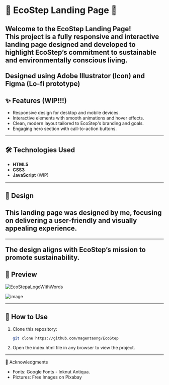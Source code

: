 # 🌱 EcoStep Landing Page 🌱

**Welcome to the EcoStep Landing Page!**  <br>
This project is a fully responsive and interactive landing page designed and developed to highlight EcoStep’s commitment to sustainable and environmentally conscious living. <br><br>
Designed using Adobe Illustrator (Icon) and Figma (Lo-fi prototype)
---

## ✨ Features (WIP!!!)
- Responsive design for desktop and mobile devices. 
- Interactive elements with smooth animations and hover effects.
- Clean, modern layout tailored to EcoStep's branding and goals.
- Engaging hero section with call-to-action buttons.

---

## 🛠️ Technologies Used
- **HTML5**
- **CSS3**
- **JavaScript** (WIP)

---

## 🎨 Design
This landing page was **designed by me**, focusing on delivering a user-friendly and visually appealing experience. <hr>
The design aligns with EcoStep’s mission to promote sustainability.
---
## 🛫 Preview
![EcoStepaLogoWithWords](https://github.com/user-attachments/assets/61c55e4b-8be8-4efd-bafe-108698883727)

![image](https://github.com/user-attachments/assets/38f935bd-6b18-4e37-bd51-b96d877175f4)

---

## 🚀 How to Use
1. Clone this repository:
   ```bash
   git clone https://github.com/magentaong/EcoStep
2. Open the index.html file in any browser to view the project.

---
🙌 Acknowledgments
- Fonts: Google Fonts - Inknut Antiqua.
- Pictures: Free Images on Pixabay


